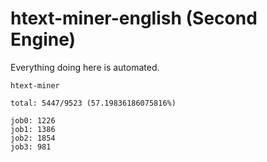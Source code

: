 # htext-miner-english (Second Engine)

Everything doing here is automated.

```
htext-miner

total: 5447/9523 (57.19836186075816%)

job0: 1226
job1: 1386
job2: 1854
job3: 981
```